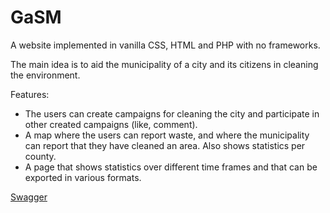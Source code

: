# GaSM

A website implemented in vanilla CSS, HTML and PHP with no frameworks.

The main idea is to aid the municipality of a city and its citizens in cleaning the environment.

Features:
  - The users can create campaigns for cleaning the city and participate in other created campaigns (like, comment).
  - A map where the users can report waste, and where the municipality can report that they have cleaned an area. Also shows statistics per county.
  - A page that shows statistics over different time frames and that can be exported in various formats.

[Swagger](https://app.swaggerhub.com/apis/GaSM/GaSM/1.0.0)
